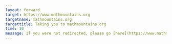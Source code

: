 ```yaml
---
layout: forward
target: https://www.mathmountains.org
targetname: mathmountains.org
targettitle: Taking you to mathmountains.org
time: 10
message: If you were not redirected, please go [here](https://www.mathmountains.org)
---
```



